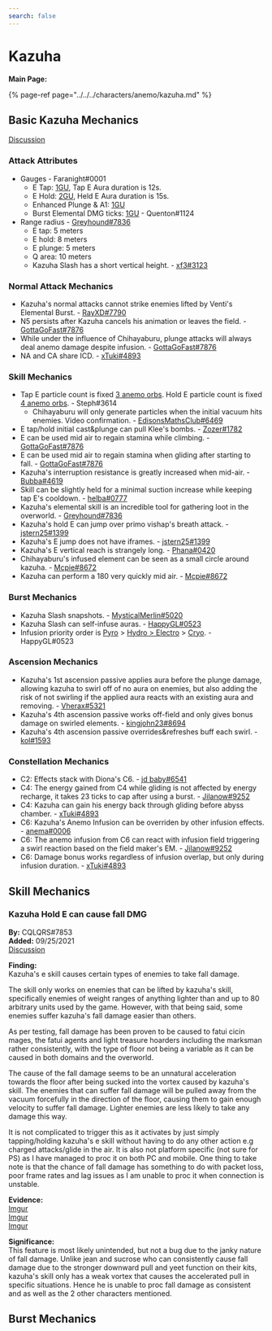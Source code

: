 ```yaml
---
search: false
---
```


# Kazuha

**Main Page:**

{% page-ref page="../../../characters/anemo/kazuha.md" %}

## Basic Kazuha Mechanics

[Discussion](https://tickettool.xyz/direct?url=https://cdn.discordapp.com/attachments/858232806450397196/863915215232958474/transcript-kazuha-basic-mechanics-findings.html)

### Attack Attributes
* Gauges - Faranight\#0001
  * E Tap: [1GU](https://youtu.be/SoCI_E1eDXE), Tap E Aura duration is 12s.
  * E Hold: [2GU](https://www.youtube.com/watch?v=7j8-P-dLrt4), Held E Aura duration is 15s.
  * Enhanced Plunge & A1: [1GU](https://www.youtube.com/watch?v=DcoAQXhCkz4)  
   * Burst Elemental DMG ticks: [1GU](https://www.youtube.com/watch?v=3QzC22lg67c) - Quenton\#1124  
* Range radius - [Greyhound\#7836](https://www.youtube.com/watch?v=0rnQRpGp8dM)  
  * E tap: 5 meters  
  * E hold: 8 meters  
  * E plunge: 5 meters  
  * Q area: 10 meters  
  * Kazuha Slash has a short vertical height. - [xf3\#3123](https://www.youtube.com/watch?v=SbZnXH7e-jA)  


### Normal Attack Mechanics
* Kazuha's normal attacks cannot strike enemies lifted by Venti's Elemental Burst. - [RayXD\#7790](https://imgur.com/a/mHxRQjF)  
* N5 persists after Kazuha cancels his animation or leaves the field. - [GottaGoFast\#7876](https://www.youtube.com/watch?v=Mmcma8d4z6o)  
* While under the influence of Chihayaburu, plunge attacks will always deal anemo damage despite infusion. - [GottaGoFast\#7876](https://www.youtube.com/watch?v=U8rDXpz4gTo)  
* NA and CA share ICD. - [xTuki\#4893](https://imgur.com/qsD7hgT)  

### Skill Mechanics
* Tap E particle count is fixed [3 anemo orbs](https://i.imgur.com/KDeL4wp.png). Hold E particle count is fixed [4 anemo orbs](https://i.imgur.com/0oulfFW.png). -  Steph\#3614
  * Chihayaburu will only generate particles when the initial vacuum hits enemies. Video confirmation. - [EdisonsMathsClub\#6469](https://www.youtube.com/watch?v=FdyWE2T66VE)  
* E tap/hold initial cast&plunge can pull Klee's bombs. - [Zozer\#1782](https://youtu.be/O-sjqUAtirA)  
* E can be used mid air to regain stamina while climbing. - [GottaGoFast\#7876](https://youtu.be/hUfGxLDsHTw)  
* E can be used mid air to regain stamina when gliding after starting to fall. - [GottaGoFast\#7876](https://youtu.be/iboABc_eh60)  
* Kazuha's interruption resistance is greatly increased when mid-air. - [Bubba\#4619](https://imgur.com/a/BWEjMxq)  
* Skill can be slightly held for a minimal suction increase while keeping tap E's cooldown. - [helba\#0777](https://imgur.com/a/55baYSz)  
* Kazuha's elemental skill is an incredible tool for gathering loot in the overworld. - [Greyhound\#7836](https://www.youtube.com/watch?v=7ELY1kTC7AI)  
* Kazuha's hold E can jump over primo vishap's breath attack. - [jstern25\#1399](https://imgur.com/a/QSvOkph)  
* Kazuha's E jump does not have iframes. - [jstern25\#1399](https://imgur.com/a/4X56XWS)  
* Kazuha's E vertical reach is strangely long. - [Phana\#0420](https://imgur.com/1Sio3TA)  
* Chihayaburu's infused element can be seen as a small circle around kazuha. - [Mcpie\#8672](https://youtu.be/rHSRe-IRrv8)  
* Kazuha can perform a 180 very quickly mid air. - [Mcpie\#8672](https://youtu.be/kfneyG6r4yA)  

### Burst Mechanics
* Kazuha Slash snapshots. - [MysticalMerlin\#5020](https://imgur.com/a/MC9nEnq)
* Kazuha Slash can self-infuse auras. - [HappyGL\#0523](https://imgur.com/a/VfCg2cA)  
* Infusion priority order is [Pyro](https://imgur.com/a/3FsxwG9) > [Hydro > Electro](https://imgur.com/a/3tFexju) > [Cryo](https://imgur.com/a/CJ5feqy).  - HappyGL\#0523  

### Ascension Mechanics  
* Kazuha's 1st ascension passive applies aura before the plunge damage, allowing kazuha to swirl off of no aura on enemies, but also adding the risk of not swirling if the applied aura reacts with an existing aura and removing. - [Vherax\#5321](https://i.imgur.com/7n0rlWE.mp4)  
* Kazuha's 4th ascension passive works off-field and only gives bonus damage on swirled elements. - [kingjohn23\#8694](https://youtu.be/3ryW4jG38y0)  
* Kazuha's 4th ascension passive overrides&refreshes buff each swirl. - [kol\#1593](https://youtu.be/-D8IMtMAt48)  

### Constellation Mechanics  
* C2: Effects stack with Diona's C6. - [jd baby\#6541](https://imgur.com/a/F1qGWD4)  
* C4: The energy gained from C4 while gliding is not affected by energy recharge, it takes 23 ticks to cap after using a burst. - [Jilanow\#9252](https://youtu.be/V0o_-DF0DiA)  
* C4: Kazuha can gain his energy back through gliding before abyss chamber. - [xTuki\#4893](https://imgur.com/EFeCgB2)  
* C6: Kazuha's Anemo Infusion can be overriden by other infusion effects. - [anema\#0006](https://imgur.com/vNyOiFt)  
* C6: The anemo infusion from C6 can react with infusion field triggering a swirl reaction based on the field maker's EM. - [Jilanow\#9252](https://www.youtube.com/watch?v=7YoyUKu-cPY)  
* C6: Damage bonus works regardless of infusion overlap, but only during infusion duration. - [xTuki\#4893](https://imgur.com/eJJc5K6)  
  
## Skill Mechanics

### Kazuha Hold E can cause fall DMG  

**By:** CQLQRS#7853  
**Added:** 09/25/2021  
[Discussion](https://tickettool.xyz/direct?url=https://cdn.discordapp.com/attachments/885544421637120030/891166004669984848/transcript-kazuha-e-causes-fall-damage.html)

**Finding:**  
Kazuha's e skill causes certain types of enemies to take fall damage.

The skill only works on enemies that can be lifted by kazuha's skill, specifically enemies of weight ranges of anything lighter than and up to 80 arbitrary units used by the game.  However, with that being said, some enemies suffer kazuha's fall damage easier than others. 

As per testing, fall damage has been proven to be caused to fatui cicin mages, the fatui agents and light treasure hoarders including the marksman rather consistently, with the type of floor not being a variable as it can be caused in both domains and the overworld.

The cause of the fall damage seems to be an unnatural acceleration towards the floor after being sucked into the vortex caused by kazuha's skill. The enemies that can suffer fall damage will be pulled away from the vacuum forcefully in the direction of the floor, causing them to gain enough velocity to suffer fall damage. Lighter enemies are less likely to take any damage this way.

It is not complicated to trigger this as it activates by just simply tapping/holding kazuha's e skill without having to do any other action e.g charged attacks/glide in the air. It is also not platform specific (not sure for PS) as I have managed to proc it on both PC and mobile. One thing to take note is that the chance of fall damage has something to do with packet loss, poor frame rates and lag issues as I am unable to proc it when connection is unstable.

**Evidence:**  
[Imgur](http://imgur.com/a/bNoe7Gq)  
[Imgur](https://imgur.com/a/GcUlN9M)  
[Imgur](https://imgur.com/tPsC2kf)

**Significance:**  
This feature is most likely unintended, but not a bug due to the janky nature of fall damage. Unlike jean and sucrose who can consistently cause fall damage due to the stronger downward pull and yeet function on their kits, kazuha's skill only has a weak vortex that causes the accelerated pull in specific situations. Hence he is unable to proc fall damage as consistent and as well as the 2 other characters mentioned.

## Burst Mechanics
